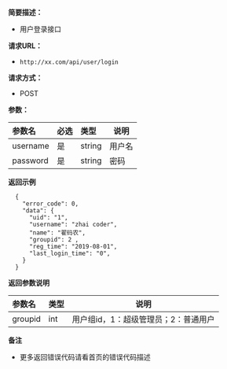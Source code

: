 **简要描述：**

- 用户登录接口

**请求URL：**
- ` http://xx.com/api/user/login `

**请求方式：**
- POST

**参数：**

|参数名|必选|类型|说明|
|:----    |:---|:----- |-----   |
|username |是  |string |用户名   |
|password |是  |string | 密码    |


 **返回示例**
```
  {
    "error_code": 0,
    "data": {
      "uid": "1",
      "username": "zhai coder",
      "name": "翟码农",
      "groupid": 2 ,
      "reg_time": "2019-08-01",
      "last_login_time": "0",
    }
  }
```
**返回参数说明**

|参数名|类型|说明|
|:-----  |:-----|-----                           |
|groupid |int   |用户组id，1：超级管理员；2：普通用户  |

 **备注**

- 更多返回错误代码请看首页的错误代码描述
